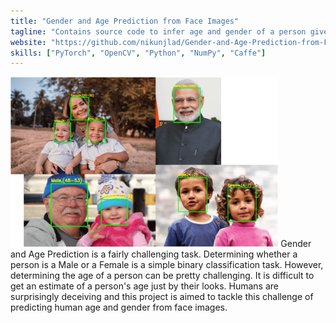 ```yaml
---
title: "Gender and Age Prediction from Face Images"
tagline: "Contains source code to infer age and gender of a person given an image of their face."
website: "https://github.com/nikunjlad/Gender-and-Age-Prediction-from-Face-Images"
skills: ["PyTorch", "OpenCV", "Python", "NumPy", "Caffe"]
---
```


<img src="/img/age_gender.png" alt="Age-Gender" width="85%">
Gender and Age Prediction is a fairly challenging task. Determining whether a person is a Male or a Female is a simple 
binary classification task. However, determining the age of a person can be pretty challenging. It is difficult to get 
an estimate of a person's age just by their looks. Humans are surprisingly deceiving and this project is aimed to tackle 
this challenge of predicting human age and gender from face images.